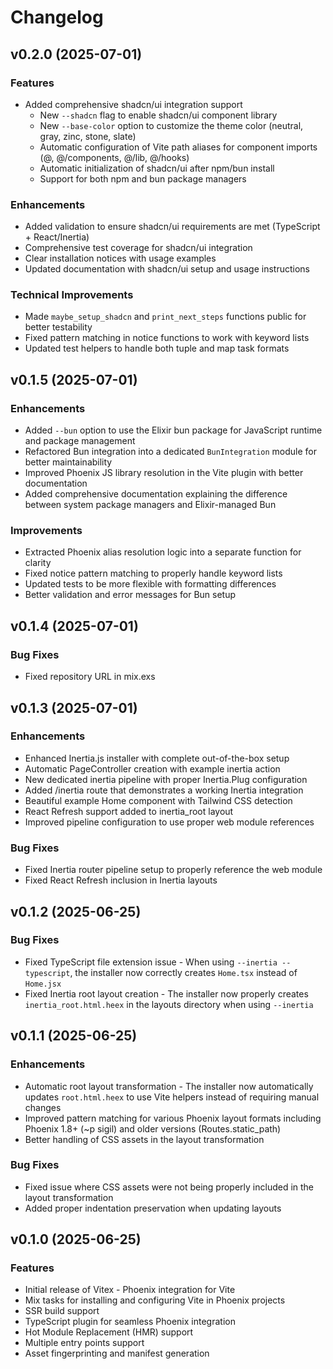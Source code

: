 # Changelog

## v0.2.0 (2025-07-01)

### Features

* Added comprehensive shadcn/ui integration support
  * New `--shadcn` flag to enable shadcn/ui component library
  * New `--base-color` option to customize the theme color (neutral, gray, zinc, stone, slate)
  * Automatic configuration of Vite path aliases for component imports (@, @/components, @/lib, @/hooks)
  * Automatic initialization of shadcn/ui after npm/bun install
  * Support for both npm and bun package managers

### Enhancements

* Added validation to ensure shadcn/ui requirements are met (TypeScript + React/Inertia)
* Comprehensive test coverage for shadcn/ui integration
* Clear installation notices with usage examples
* Updated documentation with shadcn/ui setup and usage instructions

### Technical Improvements

* Made `maybe_setup_shadcn` and `print_next_steps` functions public for better testability
* Fixed pattern matching in notice functions to work with keyword lists
* Updated test helpers to handle both tuple and map task formats

## v0.1.5 (2025-07-01)

### Enhancements

* Added `--bun` option to use the Elixir bun package for JavaScript runtime and package management
* Refactored Bun integration into a dedicated `BunIntegration` module for better maintainability
* Improved Phoenix JS library resolution in the Vite plugin with better documentation
* Added comprehensive documentation explaining the difference between system package managers and Elixir-managed Bun

### Improvements

* Extracted Phoenix alias resolution logic into a separate function for clarity
* Fixed notice pattern matching to properly handle keyword lists
* Updated tests to be more flexible with formatting differences
* Better validation and error messages for Bun setup

## v0.1.4 (2025-07-01)

### Bug Fixes

* Fixed repository URL in mix.exs

## v0.1.3 (2025-07-01)

### Enhancements

* Enhanced Inertia.js installer with complete out-of-the-box setup
* Automatic PageController creation with example inertia action
* New dedicated inertia pipeline with proper Inertia.Plug configuration
* Added /inertia route that demonstrates a working Inertia integration
* Beautiful example Home component with Tailwind CSS detection
* React Refresh support added to inertia_root layout
* Improved pipeline configuration to use proper web module references

### Bug Fixes

* Fixed Inertia router pipeline setup to properly reference the web module
* Fixed React Refresh inclusion in Inertia layouts

## v0.1.2 (2025-06-25)

### Bug Fixes

* Fixed TypeScript file extension issue - When using `--inertia --typescript`, the installer now correctly creates `Home.tsx` instead of `Home.jsx`
* Fixed Inertia root layout creation - The installer now properly creates `inertia_root.html.heex` in the layouts directory when using `--inertia`

## v0.1.1 (2025-06-25)

### Enhancements

* Automatic root layout transformation - The installer now automatically updates `root.html.heex` to use Vite helpers instead of requiring manual changes
* Improved pattern matching for various Phoenix layout formats including Phoenix 1.8+ (~p sigil) and older versions (Routes.static_path)
* Better handling of CSS assets in the layout transformation

### Bug Fixes

* Fixed issue where CSS assets were not being properly included in the layout transformation
* Added proper indentation preservation when updating layouts

## v0.1.0 (2025-06-25)

### Features

* Initial release of Vitex - Phoenix integration for Vite
* Mix tasks for installing and configuring Vite in Phoenix projects
* SSR build support
* TypeScript plugin for seamless Phoenix integration
* Hot Module Replacement (HMR) support
* Multiple entry points support
* Asset fingerprinting and manifest generation